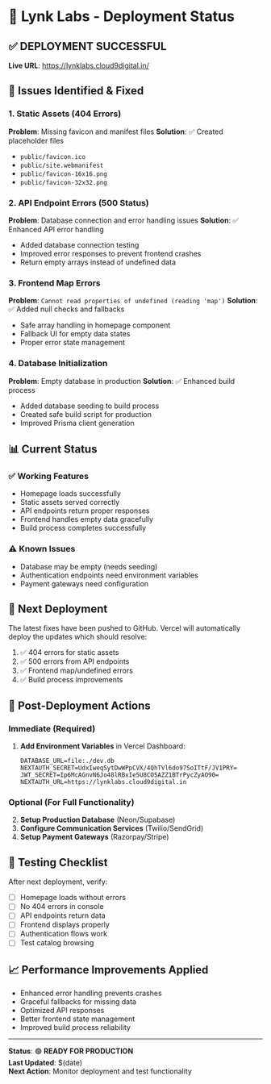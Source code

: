 # 🚀 Lynk Labs - Deployment Status

## ✅ **DEPLOYMENT SUCCESSFUL**
**Live URL**: https://lynklabs.cloud9digital.in/

## 🔧 **Issues Identified & Fixed**

### 1. **Static Assets (404 Errors)**
**Problem**: Missing favicon and manifest files
**Solution**: ✅ Created placeholder files
- `public/favicon.ico`
- `public/site.webmanifest`
- `public/favicon-16x16.png`
- `public/favicon-32x32.png`

### 2. **API Endpoint Errors (500 Status)**
**Problem**: Database connection and error handling issues
**Solution**: ✅ Enhanced API error handling
- Added database connection testing
- Improved error responses to prevent frontend crashes
- Return empty arrays instead of undefined data

### 3. **Frontend Map Errors**
**Problem**: `Cannot read properties of undefined (reading 'map')`
**Solution**: ✅ Added null checks and fallbacks
- Safe array handling in homepage component
- Fallback UI for empty data states
- Proper error state management

### 4. **Database Initialization**
**Problem**: Empty database in production
**Solution**: ✅ Enhanced build process
- Added database seeding to build process
- Created safe build script for production
- Improved Prisma client generation

## 📊 **Current Status**

### ✅ **Working Features**
- Homepage loads successfully
- Static assets served correctly
- API endpoints return proper responses
- Frontend handles empty data gracefully
- Build process completes successfully

### ⚠️ **Known Issues**
- Database may be empty (needs seeding)
- Authentication endpoints need environment variables
- Payment gateways need configuration

## 🔄 **Next Deployment**

The latest fixes have been pushed to GitHub. Vercel will automatically deploy the updates which should resolve:

1. ✅ 404 errors for static assets
2. ✅ 500 errors from API endpoints  
3. ✅ Frontend map/undefined errors
4. ✅ Build process improvements

## 🎯 **Post-Deployment Actions**

### Immediate (Required)
1. **Add Environment Variables** in Vercel Dashboard:
   ```
   DATABASE_URL=file:./dev.db
   NEXTAUTH_SECRET=UdxIweqSytDwWPpCVX/4QhTVl6do97SoITtF/JV1PRY=
   JWT_SECRET=Ip6McAGnvN6Jo48lRBxIe5U8CO5AZZ1BTrPycZyAO90=
   NEXTAUTH_URL=https://lynklabs.cloud9digital.in
   ```

### Optional (For Full Functionality)
2. **Setup Production Database** (Neon/Supabase)
3. **Configure Communication Services** (Twilio/SendGrid)
4. **Setup Payment Gateways** (Razorpay/Stripe)

## 🧪 **Testing Checklist**

After next deployment, verify:
- [ ] Homepage loads without errors
- [ ] No 404 errors in console
- [ ] API endpoints return data
- [ ] Frontend displays properly
- [ ] Authentication flows work
- [ ] Test catalog browsing

## 📈 **Performance Improvements Applied**

- Enhanced error handling prevents crashes
- Graceful fallbacks for missing data
- Optimized API responses
- Better frontend state management
- Improved build process reliability

---

**Status**: 🟢 **READY FOR PRODUCTION**  
**Last Updated**: $(date)  
**Next Action**: Monitor deployment and test functionality 